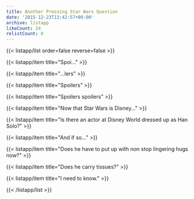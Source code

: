 ```yaml
---
title: Another Pressing Star Wars Question
date: '2015-12-23T13:42:57+00:00'
archive: listapp
likeCount: 24
relistCount: 0
---
```



{{< listapp/list order=false reverse=false >}}

   {{< listapp/item title="Spoi..." >}}

   {{< listapp/item title="...lers" >}}

   {{< listapp/item title="Spoilers" >}}

   {{< listapp/item title="Spoilers spoilers" >}}

   {{< listapp/item title="Now that Star Wars is Disney..." >}}

   {{< listapp/item title="Is there an actor at Disney World dressed up as Han Solo?" >}}

   {{< listapp/item title="And if so..." >}}

   {{< listapp/item title="Does he have to put up with non stop lingering hugs now?" >}}

   {{< listapp/item title="Does he carry tissues?" >}}

   {{< listapp/item title="I need to know." >}}

{{< /listapp/list >}}
